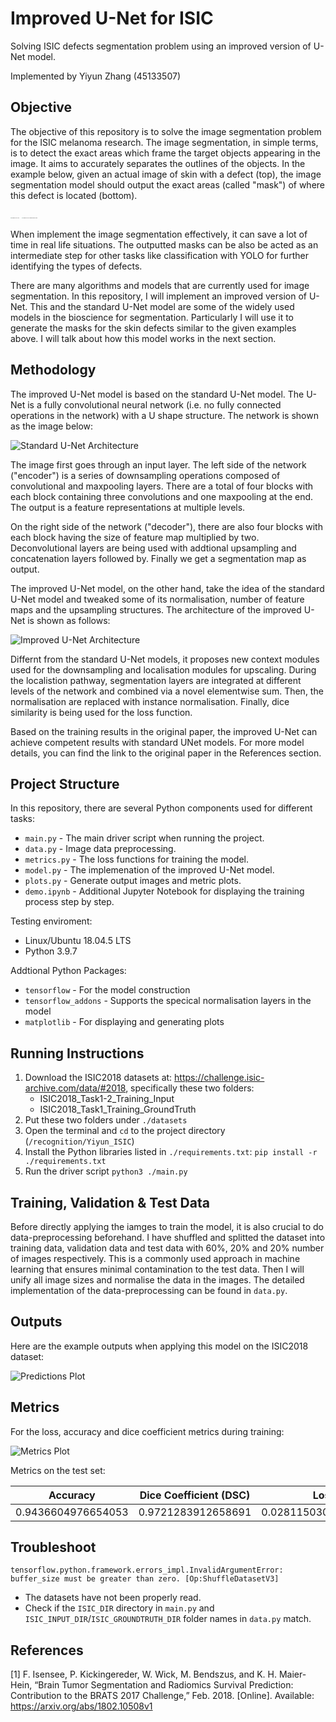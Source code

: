 # Improved U-Net for ISIC
Solving ISIC defects segmentation problem using an improved version of U-Net model.

Implemented by Yiyun Zhang (45133507)

## Objective
The objective of this repository is to solve the image segmentation problem for the ISIC melanoma research.
The image segmentation, in simple terms, is to detect the exact areas which frame the target objects appearing in the image.
It aims to accurately separates the outlines of the objects.
In the example below, given an actual image of skin with a defect (top),
the image segmentation model should output the exact areas (called "mask") of where this defect is located (bottom).

<img src="./images/skin_example.jpg" alt="Example of the skin" style="zoom: 10%;" />

<img src="./images/mask_example.png" alt="Example of the segmentation mask" style="zoom: 10%;" />

When implement the image segmentation effectively, it can save a lot of time in real life situations.
The outputted masks can be also be acted as an intermediate step for other tasks like
classification with YOLO for further identifying the types of defects.

There are many algorithms and models that are currently used for image segmentation.
In this repository, I will implement an improved version of U-Net.
This and the standard U-Net model are some of the widely used models in the bioscience for segmentation.
Particularly I will use it to generate the masks for the skin defects similar to the given examples above.
I will talk about how this model works in the next section.

## Methodology
The improved U-Net model is based on the standard U-Net model.
The U-Net is a fully convolutional neural network (i.e. no fully connected operations in the network) with a U shape structure.
The network is shown as the image below:

![Standard U-Net Architecture](./images/Standard_UNet.png)

The image first goes through an input layer.
The left side of the network ("encoder") is a series of downsampling operations composed of convolutional and maxpooling layers.
There are a total of four blocks with each block containing three convolutions and one maxpooling at the end.
The output is a feature representations at multiple levels.

On the right side of the network ("decoder"), there are also four blocks with each block having the size of feature map multiplied by two.
Deconvolutional layers are being used with addtional upsampling and concatenation layers followed by.
Finally we get a segmentation map as output.

The improved U-Net model, on the other hand, take the idea of the standard U-Net model and tweaked some of its normalisation, number of feature maps and the upsampling structures. The architecture of the improved U-Net is shown as follows:

![Improved U-Net Architecture](./images/Improved_UNet.png)

Differnt from the standard U-Net models, it proposes new context modules used for the downsampling and localisation modules for upscaling.
During the localistion pathway, segmentation layers are integrated at different levels of the network and combined via a novel elementwise sum.
Then, the normalisation are replaced with instance normalisation.
Finally, dice similarity is being used for the loss function.

Based on the training results in the original paper, the improved U-Net can achieve competent results with standard UNet models.
For more model details, you can find the link to the original paper in the References section.

## Project Structure
In this repository, there are several Python components used for different tasks:
- `main.py` - The main driver script when running the project.
- `data.py` - Image data preprocessing.
- `metrics.py` - The loss functions for training the model.
- `model.py` - The implemenation of the improved U-Net model.
- `plots.py` - Generate output images and metric plots.
- `demo.ipynb` - Additional Jupyter Notebook for displaying the training process step by step.

Testing enviroment:
- Linux/Ubuntu 18.04.5 LTS
- Python 3.9.7

Addtional Python Packages:
- `tensorflow` - For the model construction
- `tensorflow_addons` - Supports the specical normalisation layers in the model
- `matplotlib` - For displaying and generating plots

## Running Instructions
1. Download the ISIC2018 datasets at: https://challenge.isic-archive.com/data/#2018, specifically these two folders:
    - ISIC2018_Task1-2_Training_Input
    - ISIC2018_Task1_Training_GroundTruth
2. Put these two folders under `./datasets`
3. Open the terminal and `cd` to the project directory (`/recognition/Yiyun_ISIC`)
4. Install the Python libraries listed in `./requirements.txt`: `pip install -r ./requirements.txt`
5. Run the driver script `python3 ./main.py`

## Training, Validation & Test Data
Before directly applying the iamges to train the model, it is also crucial to do data-preprocessing beforehand.
I have shuffled and splitted the dataset into training data,
validation data and test data with 60%, 20% and 20% number of images respectively.
This is a commonly used approach in machine learning that ensures minimal contamination to the test data.
Then I will unify all image sizes and normalise the data in the images.
The detailed implementation of the data-preprocessing can be found in `data.py`.

## Outputs
Here are the example outputs when applying this model on the ISIC2018 dataset:

![Predictions Plot](./images/plot_sample.png)

## Metrics

For the loss, accuracy and dice coefficient metrics during training:

![Metrics Plot](./images/plot_metrics_sample.png)

Metrics on the test set:

| Accuracy  | Dice Coefficient (DSC) | Loss |
| ------------- | ------------- | ------------- | 
| 0.9436604976654053 | 0.9721283912658691 | 0.028115030378103256 |


## Troubleshoot
`tensorflow.python.framework.errors_impl.InvalidArgumentError: buffer_size must be greater than zero. [Op:ShuffleDatasetV3]`
- The datasets have not been properly read.
- Check if the `ISIC_DIR` directory in `main.py` and `ISIC_INPUT_DIR`/`ISIC_GROUNDTRUTH_DIR` folder names in `data.py` match.

## References
\[1\] F. Isensee, P. Kickingereder, W. Wick, M. Bendszus, and K. H. Maier-Hein, “Brain Tumor Segmentation
and Radiomics Survival Prediction: Contribution to the BRATS 2017 Challenge,” Feb. 2018. \[Online\].
Available: https://arxiv.org/abs/1802.10508v1
